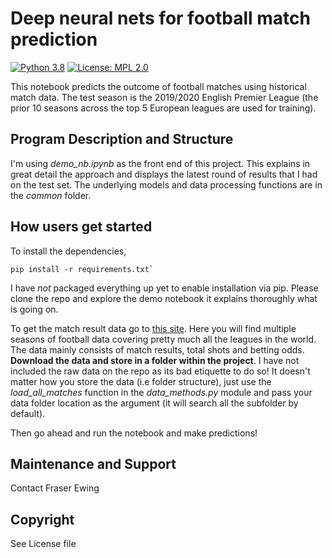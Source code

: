 # Deep neural nets for football match prediction

[![Python 3.8](https://img.shields.io/badge/python-3.8-blue.svg)](https://www.python.org/downloads/release/python-360/)
[![License: MPL 2.0](https://img.shields.io/badge/License-MPL%202.0-brightgreen.svg)](https://opensource.org/licenses/MPL-2.0)

This notebook predicts the outcome of football matches using historical match data. The test season is the 2019/2020 English Premier League (the prior 10 seasons across the top 5 European leagues are used for training).


## Program Description and Structure
I'm using _demo_nb.ipynb_ as the front end of this project. This explains in great detail the approach and displays the latest round of results that I had on the test set. The underlying models and data processing functions are in the _common_ folder. 


## How users get started
To install the dependencies,
```
pip install -r requirements.txt`
```
I have _not_ packaged everything up yet to enable installation via pip. Please clone the repo and explore the demo notebook it explains thoroughly what is going on. 

To get the match result data go to [this site](https://www.football-data.co.uk/data.php). Here you will find multiple seasons of football data covering pretty much all the leagues in the world. The data mainly consists of match results, total shots and betting odds. __Download the data and store in a folder within the project__. I have not included the raw data on the repo as its bad etiquette to do so! It doesn't matter how you store the data (i.e folder structure), just use the _load_all_matches_ function in the _data_methods.py_ module and pass your data folder location as the argument (it will search all the subfolder by default).

Then go ahead and run the notebook and make predictions!


## Maintenance and Support
Contact Fraser Ewing


## Copyright
See License file
